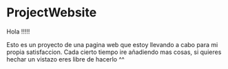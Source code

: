# ProjectWebsite
Hola !!!!!

Esto es un proyecto de una pagina web que estoy llevando a cabo para mi propia satisfaccion.
Cada cierto tiempo ire añadiendo mas cosas, si quieres hechar un vistazo eres libre de hacerlo ^^
